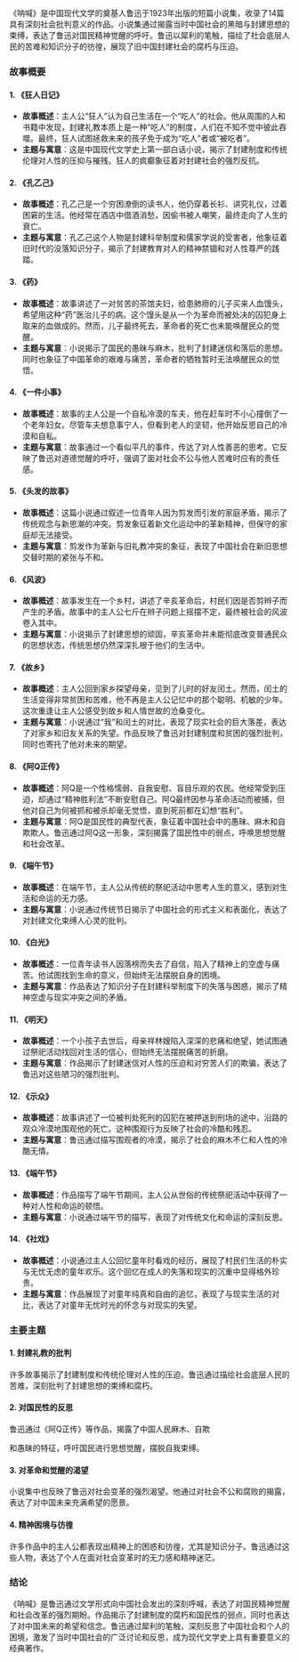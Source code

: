 《呐喊》是中国现代文学的奠基人鲁迅于1923年出版的短篇小说集，收录了14篇具有深刻社会批判意义的作品。小说集通过揭露当时中国社会的黑暗与封建思想的束缚，表达了鲁迅对国民精神觉醒的呼吁。鲁迅以犀利的笔触，描绘了社会底层人民的苦难和知识分子的彷徨，展现了旧中国封建社会的腐朽与压迫。

### 故事概要

#### 1. **《狂人日记》**
- **故事概述**：主人公“狂人”认为自己生活在一个“吃人”的社会。他从周围的人和书籍中发现，封建礼教本质上是一种“吃人”的制度，人们在不知不觉中彼此吞噬。最终，狂人试图拯救未来的孩子免于成为“吃人”者或“被吃者”。
- **主题与寓意**：这是中国现代文学史上第一部白话小说，揭示了封建制度和传统伦理对人性的压抑与摧残。狂人的疯癫象征着对封建社会的强烈反抗。

#### 2. **《孔乙己》**
- **故事概述**：孔乙己是一个穷困潦倒的读书人，他仍穿着长衫、讲究礼仪，过着困窘的生活。他经常在酒店中借酒消愁，因偷书被人嘲笑，最终走向了人生的衰亡。
- **主题与寓意**：孔乙己这个人物是封建科举制度和儒家学说的受害者，他象征着旧时代的没落知识分子，揭示了封建教育对人的精神禁锢和对人性尊严的践踏。

#### 3. **《药》**
- **故事概述**：故事讲述了一对贫苦的茶馆夫妇，给患肺痨的儿子买来人血馒头，希望用这种“药”医治儿子的病。这个馒头是从一个为革命而被处决的囚犯身上取来的血做成的。然而，儿子最终死去，革命者的死亡也未能唤醒民众的觉醒。
- **主题与寓意**：小说揭示了国民的愚昧与麻木，批判了封建迷信和落后的思想。同时也象征了中国革命的艰难与痛苦，革命者的牺牲暂时无法唤醒民众的觉悟。

#### 4. **《一件小事》**
- **故事概述**：故事的主人公是一个自私冷漠的车夫，他在赶车时不小心撞倒了一个老年妇女。尽管车夫想息事宁人，但看到老人的坚韧，他开始反思自己的冷漠和自私。
- **主题与寓意**：故事通过一个看似平凡的事件，传达了对人性善恶的思考。它反映了鲁迅对道德觉醒的呼吁，强调了面对社会不公与他人苦难时应有的责任感。

#### 5. **《头发的故事》**
- **故事概述**：这篇小说通过叙述一位青年人因为剪发而引发的家庭矛盾，揭示了传统观念与新思潮的冲突。剪发象征着新文化运动中的革新精神，但保守的家庭却无法接受。
- **主题与寓意**：剪发作为革新与旧礼教冲突的象征，表现了中国社会在新旧思想交替时期的紧张与不和。

#### 6. **《风波》**
- **故事概述**：故事发生在一个乡村，讲述了辛亥革命后，村民们因是否剪辫子而产生的矛盾。故事中的主人公七斤在辫子问题上摇摆不定，最终被社会的风波卷入其中。
- **主题与寓意**：小说揭示了封建思想的顽固，辛亥革命并未能彻底改变普通民众的思想状态，传统思想仍然深深扎根于他们的生活中。

#### 7. **《故乡》**
- **故事概述**：主人公回到家乡探望母亲，见到了儿时的好友闰土。然而，闰土的生活变得非常贫困和苦难，他不再是主人公记忆中的那个聪明、机敏的少年。这次重逢让主人公感受到故乡和人情世故的沧桑变化。
- **主题与寓意**：小说通过“我”和闰土的对比，表现了现实社会的巨大落差，表达了对家乡和旧友关系的失望。作品反映了鲁迅对封建制度和贫困的强烈批判，同时也寄托了他对未来的期望。

#### 8. **《阿Q正传》**
- **故事概述**：阿Q是一个性格懦弱、自我安慰、盲目乐观的农民。他经常受到压迫，却通过“精神胜利法”不断安慰自己。阿Q最终因参与革命活动而被捕，但他对自己为何被抓和被杀却毫无觉悟，直到死前都在幻想“胜利”。
- **主题与寓意**：阿Q是国民性的典型代表，象征着中国社会中的愚昧、麻木和自欺欺人。鲁迅通过阿Q这一形象，深刻揭露了国民性中的弱点，呼唤思想觉醒和社会改革。

#### 9. **《端午节》**
- **故事概述**：在端午节，主人公从传统的祭祀活动中思考人生的意义，感到对生活和命运的无力感。
- **主题与寓意**：小说通过传统节日揭示了中国社会的形式主义和表面化，表达了对封建文化束缚人心灵的批判。

#### 10. **《白光》**
- **故事概述**：一位青年读书人因落榜而失去了自信，陷入了精神上的空虚与痛苦。他试图找到生命的意义，但始终无法摆脱自身的困境。
- **主题与寓意**：作品表达了知识分子在封建科举制度下的失落与困惑，揭示了精神空虚与现实冲突之间的矛盾。

#### 11. **《明天》**
- **故事概述**：一个小孩子去世后，母亲祥林嫂陷入深深的悲痛和绝望，她试图通过祭祀活动找回对生活的信心，但始终无法摆脱痛苦的折磨。
- **主题与寓意**：作品揭示了封建迷信对人性的压迫和对穷苦人们的欺骗，表达了鲁迅对这些陋习的强烈批判。

#### 12. **《示众》**
- **故事概述**：故事讲述了一位被判处死刑的囚犯在被押送到刑场的途中，沿路的观众冷漠地围观他的死亡。这种围观行为反映了社会的冷酷和残忍。
- **主题与寓意**：鲁迅通过描写围观者的冷漠，揭示了社会的麻木不仁和人性的冷酷无情。

#### 13. **《端午节》**
- **故事概述**：作品描写了端午节期间，主人公从世俗的传统祭祀活动中获得了一种对人性和命运的顿悟。
- **主题与寓意**：小说通过端午节的描写，表现了对传统文化和命运的深刻反思。

#### 14. **《社戏》**
- **故事概述**：小说通过主人公回忆童年时看戏的经历，展现了村民们生活的朴实与无忧无虑的童年欢乐。这个回忆在成人的失落和现实的沉重中显得格外珍贵。
- **主题与寓意**：作品展现了对童年纯真和自由的追忆，表现了与现实生活的对比，表达了对童年无忧时光的怀念与对现实的失望。

### 主要主题

#### 1. **封建礼教的批判**
许多故事揭示了封建制度和传统伦理对人性的压迫。鲁迅通过描绘社会底层人民的苦难，深刻批判了封建思想的束缚和腐朽。

#### 2. **对国民性的反思**
鲁迅通过《阿Q正传》等作品，揭露了中国人民麻木、自欺

和愚昧的特征，呼吁国民进行思想觉醒，摆脱自我束缚。

#### 3. **对革命和觉醒的渴望**
小说集中也反映了鲁迅对社会变革的强烈渴望。他通过对社会不公和腐败的揭露，表达了对中国未来充满希望的愿景。

#### 4. **精神困境与彷徨**
许多作品中的主人公都表现出精神上的困惑和彷徨，尤其是知识分子。鲁迅通过这些人物，表达了个人在面对社会变革时的无力感和精神迷茫。

### 结论
《呐喊》是鲁迅通过文学形式向中国社会发出的深刻呼喊，表达了对国民精神觉醒和社会改革的强烈期盼。作品揭示了封建制度的腐朽和国民性的弱点，同时也表达了对中国未来的希望和信念。鲁迅通过犀利的笔触，深刻反思了中国社会和个人的困境，激发了当时中国社会的广泛讨论和反思，成为现代文学史上具有重要意义的经典著作。